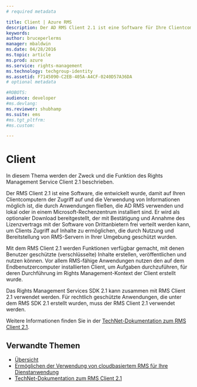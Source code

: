 ```yaml
---
# required metadata

title: Client | Azure RMS
description: Der AD RMS Client 2.1 ist eine Software für Ihre Clientcomputer, mit der Sie den Zugriff auf und die Nutzung von Informationen schützen können.
keywords:
author: bruceperlerms
manager: mbaldwin
ms.date: 04/28/2016
ms.topic: article
ms.prod: azure
ms.service: rights-management
ms.technology: techgroup-identity
ms.assetid: F7145090-C2EB-405A-A4CF-0240D57A36DA
# optional metadata

#ROBOTS:
audience: developer
#ms.devlang:
ms.reviewer: shubhamp
ms.suite: ems
#ms.tgt_pltfrm:
#ms.custom:

---
```


# Client

In diesem Thema werden der Zweck und die Funktion des Rights Management Service Client 2.1 beschrieben.

Der RMS Client 2.1 ist eine Software, die entwickelt wurde, damit auf Ihren Clientcomputern der Zugriff auf und die Verwendung von Informationen möglich ist, die durch Anwendungen fließen, die AD RMS verwenden und lokal oder in einem Microsoft-Rechenzentrum installiert sind. Er wird als optionaler Download bereitgestellt, der mit Bestätigung und Annahme des Lizenzvertrags mit der Software von Drittanbietern frei verteilt werden kann, um Clients Zugriff auf Inhalte zu ermöglichen, die durch Nutzung und Bereitstellung von RMS-Servern in Ihrer Umgebung geschützt wurden.

Mit dem RMS Client 2.1 werden Funktionen verfügbar gemacht, mit denen Benutzer geschützte (verschlüsselte) Inhalte erstellen, veröffentlichen und nutzen können. Vor allem RMS-fähige Anwendungen nutzen den auf dem Endbenutzercomputer installierten Client, um Aufgaben durchzuführen, für deren Durchführung im Rights Management-Kontext der Client erstellt wurde.

Das Rights Management Services SDK 2.1 kann zusammen mit RMS Client 2.1 verwendet werden. Für rechtlich geschützte Anwendungen, die unter dem RMS SDK 2.1 erstellt wurden, muss der RMS Client 2.1 verwendet werden.

Weitere Informationen finden Sie in der [TechNet-Dokumentation zum RMS Client 2.1](https://TechNet.Microsoft.Com/en-us/library/jj159267(WS.10).aspx).

## Verwandte Themen

* [Übersicht](ad-rms-overview.md)
* [Ermöglichen der Verwendung von cloudbasiertem RMS für Ihre Dienstanwendung](how-to-use-file-api-with-aadrm-cloud.md)
* [TechNet-Dokumentation zum RMS Client 2.1](https://TechNet.Microsoft.Com/en-us/library/jj159267(WS.10).aspx)
 

 


<!--HONumber=Jun16_HO2-->



